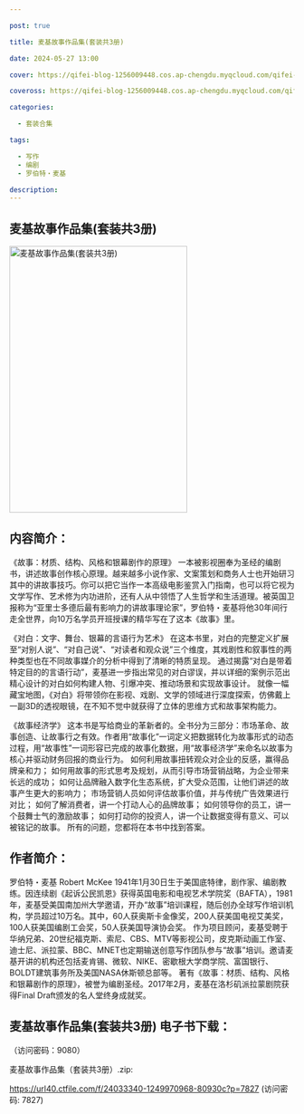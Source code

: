 ```yaml
---

post: true

title: 麦基故事作品集(套装共3册)

date: 2024-05-27 13:00

cover: https://qifei-blog-1256009448.cos.ap-chengdu.myqcloud.com/qifei-blog/65f97a4f9f345e8d03c668e9.jpg

coveross: https://qifei-blog-1256009448.cos.ap-chengdu.myqcloud.com/qifei-blog/65f97a4f9f345e8d03c668e9.jpg

categories:

  - 套装合集

tags:

  - 写作
  - 编剧
  - 罗伯特・麦基

description:
---
```


## 麦基故事作品集(套装共3册)
<img alt="麦基故事作品集(套装共3册) " class="aligncenter loaded" data-was-processed="true" decoding="async" fetchpriority="high" height="471" src="https://qifei-blog-1256009448.cos.ap-chengdu.myqcloud.com/qifei-blog/65f97a4f9f345e8d03c668e9.jpg " style="cursor: zoom-in;" width="314"/>

## 内容简介：

《故事：材质、结构、风格和银幕剧作的原理》 一本被影视圈奉为圣经的编剧书，讲述故事创作核心原理。越来越多小说作家、文案策划和商务人士也开始研习其中的讲故事技巧。你可以把它当作一本高级电影鉴赏入门指南，也可以将它视为文学写作、艺术修为内功进阶，还有人从中领悟了人生哲学和生活道理。被英国卫报称为“亚里士多德后最有影响力的讲故事理论家”，罗伯特・麦基将他30年间行走全世界，向10万名学员开班授课的精华写在了这本《故事》里。<br/>

《对白：文字、舞台、银幕的言语行为艺术》 在这本书里，对白的完整定义扩展至“对别人说”、“对自己说”、“对读者和观众说”三个维度，其戏剧性和叙事性的两种类型也在不同故事媒介的分析中得到了清晰的特质呈现。 通过揭露“对白是带着特定目的的言语行动”，麦基进一步指出常见的对白谬误，并以详细的案例示范出精心设计的对白如何构建人物、引爆冲突、推动场景和实现故事设计。 就像一幅藏宝地图，《对白》将带领你在影视、戏剧、文学的领域进行深度探索，仿佛戴上一副3D的透视眼镜，在不知不觉中就获得了立体的思维方式和故事架构能力。<br/>

《故事经济学》 这本书是写给商业的革新者的。全书分为三部分：市场革命、故事创造、让故事行之有效。作者用“故事化”一词定义把数据转化为故事形式的动态过程，用“故事性”一词形容已完成的故事化数据，用“故事经济学”来命名以故事为核心并驱动财务回报的商业行为。 如何利用故事扭转观众对企业的反感，赢得品牌亲和力； 如何用故事的形式思考及规划，从而引导市场营销战略，为企业带来长远的成功； 如何让品牌融入数字化生态系统，扩大受众范围，让他们讲述的故事产生更大的影响力； 市场营销人员如何评估故事价值，并与传统广告效果进行对比； 如何了解消费者，讲一个打动人心的品牌故事； 如何领导你的员工，讲一个鼓舞士气的激励故事； 如何打动你的投资人，讲一个让数据变得有意义、可以被铭记的故事。 所有的问题，您都将在本书中找到答案。

## 作者简介：

罗伯特・麦基 Robert McKee 1941年1月30日生于美国底特律，剧作家、编剧教练。因连续剧《起诉公民凯恩》获得英国电影和电视艺术学院奖（BAFTA），1981年，麦基受美国南加州大学邀请，开办“故事”培训课程，随后创办全球写作培训机构，学员超过10万名。其中，60人获奥斯卡金像奖，200人获美国电视艾美奖，100人获美国编剧工会奖，50人获美国导演协会奖。 作为项目顾问，麦基受聘于华纳兄弟、20世纪福克斯、索尼、CBS、MTV等影视公司，皮克斯动画工作室、迪士尼、派拉蒙、BBC、MNET也定期输送创意写作团队参与“故事”培训。邀请麦基开讲的机构还包括麦肯锡、微软、NIKE、密歇根大学商学院、富国银行、BOLDT建筑事务所及美国NASA休斯顿总部等。 著有《故事：材质、结构、风格和银幕剧作的原理》，被誉为编剧圣经。2017年2月，麦基在洛杉矶派拉蒙剧院获得Final Draft颁发的名人堂终身成就奖。

## 麦基故事作品集(套装共3册) 电子书下载：

 （访问密码：9080）

麦基故事作品集（套装共3册）.zip: 

https://url40.ctfile.com/f/24033340-1249970968-80930c?p=7827 (访问密码: 7827)
